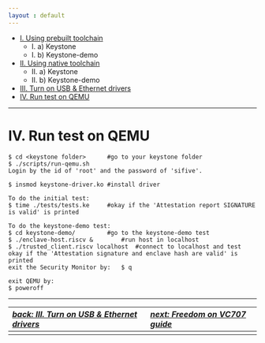 ```yaml
---
layout : default
---
```


- [I. Using prebuilt toolchain](./keystone1.md)
  * I. a) Keystone
  * I. b) Keystone-demo
- [II. Using native toolchain](./keystone2.md)
  * II. a) Keystone
  * II. b) Keystone-demo
- [III. Turn on USB & Ethernet drivers](./keystone3.md)
- [IV. Run test on QEMU](#iv-run-test-on-qemu)

* * *

# IV. Run test on QEMU

	$ cd <keystone folder>		#go to your keystone folder
	$ ./scripts/run-qemu.sh
	Login by the id of 'root' and the password of 'sifive'.
	
	$ insmod keystone-driver.ko	#install driver
	
	To do the initial test:
	$ time ./tests/tests.ke		#okay if the 'Attestation report SIGNATURE is valid' is printed
	
	To do the keystone-demo test:
	$ cd keystone-demo/			#go to the keystone-demo test
	$ ./enclave-host.riscv &		#run host in localhost
	$ ./trusted_client.riscv localhost	#connect to localhost and test
	okay if the 'Attestation signature and enclave hash are valid' is printed
	exit the Security Monitor by:	$ q
	
	exit QEMU by:
	$ poweroff

* * *

| [*back: III. Turn on USB & Ethernet drivers*](./keystone3.md) | [*next: Freedom on VC707 guide*](./vc7071.md) |
| :--- | :--- |
||

